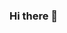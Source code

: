 ### Hi there 👋

<!--
**Fantiko/Fantiko** is a ✨ _special_ ✨ repository because its `README.md` (this file) appears on your GitHub profile.

Here are some ideas to get you started:

- 🔭 I’m currently working on build a career
- 🌱 I’m currently learning Java
- 👯 I’m looking to collaborate on anything
- 🤔 I’m looking for help with Java
- 💬 Ask me about my cat
- 📫 How to reach me: kaiostefan@gmail.com
- 😄 Pronouns: he/him
- ⚡ Fun fact: currently in love with voxels

